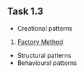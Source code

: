 ## Task 1.3
* Creational patterns
1. [Factory Method](https://github.com/spring-projects/spring-framework/blob/main/spring-beans/src/main/java/org/springframework/beans/factory)
* Structural patterns
* Behavioural patterns